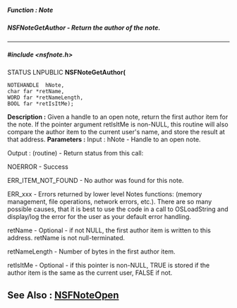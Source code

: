 ##### Function : Note
##### NSFNoteGetAuthor - Return the author of the note.
---
##### #include <nsfnote.h>
STATUS LNPUBLIC **NSFNoteGetAuthor(**

	NOTEHANDLE  hNote,
	char far *retName,
	WORD far *retNameLength,
	BOOL far *retIsItMe);
**Description :**
Given a handle to an open note, return the first author item for the note.  If 
the pointer argument retIsItMe is non-NULL, this routine will also compare the 
author item to the current user's name, and store the result at that address.
**Parameters :**
Input :
hNote  -  Handle to an open note.

Output :
(routine)  -  Return status from this call:

NOERROR - Success

ERR_ITEM_NOT_FOUND - No author was found for this note.

ERR_xxx - Errors returned by lower level Notes functions: (memory management, file operations, network errors, etc.).  There are so many possible causes, that it is best to use the code in a call to OSLoadString and display/log the error for the user as your default error handling.


retName  -  Optional - if not NULL, the first author item is written to this address.  retName is not null-terminated.

retNameLength  -  Number of bytes in the first author item.

retIsItMe  -  Optional - if this pointer is non-NULL, TRUE is stored if the author item is the same as the current user, FALSE if not.

**See Also :**
[NSFNoteOpen](D:/md_files/NSFNoteOpen.md)
---
